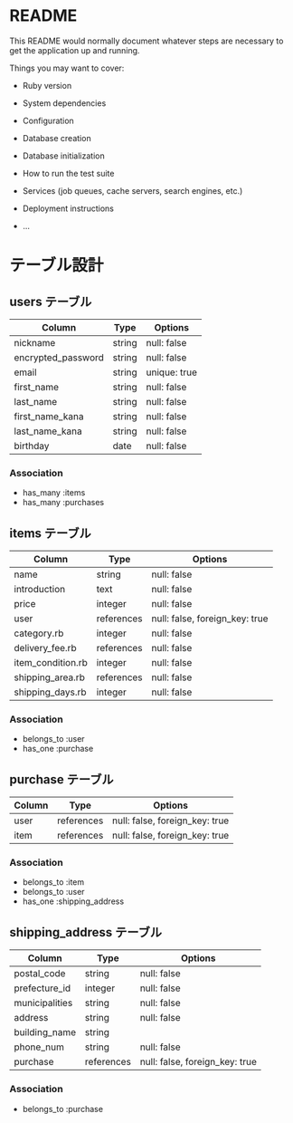 # README

This README would normally document whatever steps are necessary to get the
application up and running.

Things you may want to cover:

* Ruby version

* System dependencies

* Configuration

* Database creation

* Database initialization

* How to run the test suite

* Services (job queues, cache servers, search engines, etc.)

* Deployment instructions

* ...

# テーブル設計

## users テーブル

| Column             | Type   | Options      |
| ------------------ | ------ | ------------ |
| nickname           | string | null: false  |
| encrypted_password | string | null: false  |
| email              | string | unique: true |
| first_name         | string | null: false  |
| last_name          | string | null: false  |
| first_name_kana    | string | null: false  |
| last_name_kana     | string | null: false  |
| birthday           | date   | null: false  |

### Association
- has_many :items
- has_many :purchases


## items テーブル

| Column            | Type        | Options                        |
| ----------------- | ----------- | ------------------------------ |
| name              | string      | null: false                    |
| introduction      | text        | null: false                    |
| price             | integer     | null: false                    |
| user              | references  | null: false, foreign_key: true |
| category.rb       | integer     | null: false                    |
| delivery_fee.rb   | references  | null: false                    |
| item_condition.rb | integer     | null: false                    |
| shipping_area.rb  | references  | null: false                    |
| shipping_days.rb  | integer     | null: false                    |


### Association
- belongs_to :user
- has_one :purchase


## purchase テーブル

| Column     | Type       | Options                        |
| ---------- | ---------- | ------------------------------ |
| user       | references | null: false, foreign_key: true |
| item       | references | null: false, foreign_key: true |

### Association
- belongs_to :item
- belongs_to :user
- has_one :shipping_address


## shipping_address テーブル

| Column         | Type       | Options                        |
| -------------- | ---------- | ------------------------------ |
| postal_code    | string     | null: false                    | 
| prefecture_id  | integer    | null: false                    |
| municipalities | string     | null: false                    |
| address        | string     | null: false                    |
| building_name  | string     |                                |
| phone_num      | string     | null: false                    |
| purchase       | references | null: false, foreign_key: true |

### Association
- belongs_to :purchase